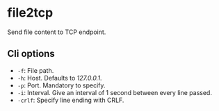 # file2tcp

Send file content to TCP endpoint.

## Cli options

* `-f`: File path.
* `-h`: Host. Defaults to *127.0.0.1*.
* `-p`: Port. Mandatory to specify.
* `-i`: Interval. Give an interval of 1 second between every line passed.
* `-crlf`: Specify line ending with CRLF.
